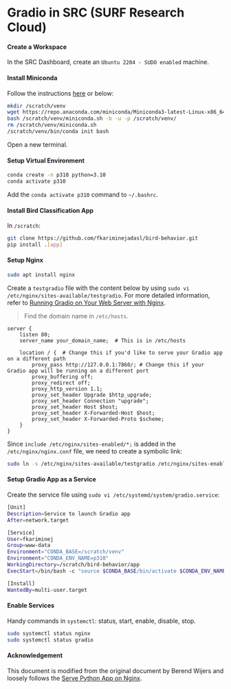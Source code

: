 # Gradio in SRC (SURF Research Cloud)

#### Create a Workspace
In the SRC Dashboard, create an `Ubuntu 2204 - SUDO enabled` machine. 

#### Install Miniconda
Follow the instructions [here](./python.md#setup-python) or below:

```bash
mkdir /scratch/venv
wget https://repo.anaconda.com/miniconda/Miniconda3-latest-Linux-x86_64.sh -O /scratch/venv/miniconda.sh
bash /scratch/venv/miniconda.sh -b -u -p /scratch/venv/
rm /scratch/venv/miniconda.sh
/scratch/venv/bin/conda init bash
```

Open a new terminal.

#### Setup Virtual Environment

```bash
conda create -n p310 python=3.10
conda activate p310
```

Add the `conda activate p310` command to `~/.bashrc`.

#### Install Bird Classification App

In `/scratch`:

```bash
git clone https://github.com/fkariminejadasl/bird-behavior.git
pip install .[app]
```

#### Setup Nginx

```bash
sudo apt install nginx
```

Create a `testgradio` file with the content below by using `sudo vi /etc/nginx/sites-available/testgradio`. For more detailed information, refer to [Running Gradio on Your Web Server with Nginx](https://www.gradio.app/guides/running-gradio-on-your-web-server-with-nginx).

> Find the domain name in `/etc/hosts`.  

```nginx
server {
    listen 80;
    server_name your_domain_name;  # This is in /etc/hosts

    location / {  # Change this if you'd like to serve your Gradio app on a different path
        proxy_pass http://127.0.0.1:7860/; # Change this if your Gradio app will be running on a different port
        proxy_buffering off;
        proxy_redirect off;
        proxy_http_version 1.1;
        proxy_set_header Upgrade $http_upgrade;
        proxy_set_header Connection "upgrade";
        proxy_set_header Host $host;
        proxy_set_header X-Forwarded-Host $host;
        proxy_set_header X-Forwarded-Proto $scheme;
    }
}
```

Since `include /etc/nginx/sites-enabled/*;` is added in the `/etc/nginx/nginx.conf` file, we need to create a symbolic link:

```bash
sudo ln -s /etc/nginx/sites-available/testgradio /etc/nginx/sites-enabled
```

#### Setup Gradio App as a Service
Create the service file using `sudo vi /etc/systemd/system/gradio.service`:

```bash
[Unit]
Description=Service to launch Gradio app
After=network.target

[Service]
User=fkariminej
Group=www-data
Environment="CONDA_BASE=/scratch/venv"
Environment="CONDA_ENV_NAME=p310"
WorkingDirectory=/scratch/bird-behavior/app
ExecStart=/bin/bash -c "source $CONDA_BASE/bin/activate $CONDA_ENV_NAME && python testgradio.py"

[Install]
WantedBy=multi-user.target
```

#### Enable Services
Handy commands in `systemctl`: status, start, enable, disable, stop.

```bash
sudo systemctl status nginx
sudo systemctl status gradio
```

#### Acknowledgement
This document is modified from the original document by Berend Wijers and loosely follows the [Serve Python App on Nginx](https://blog.devgenius.io/serve-python-app-on-nginx-6bc57ceaed4c).
